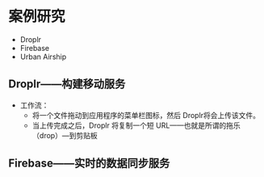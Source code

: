 # 案例研究
* Droplr
* Firebase
* Urban Airship

## Droplr——构建移动服务
* 工作流：
	* 将一个文件拖动到应用程序的菜单栏图标，然后 Droplr将会上传该文件。
	* 当上传完成之后，Droplr 将复制一个短 URL——也就是所谓的拖乐（drop）—到剪贴板

## Firebase——实时的数据同步服务

